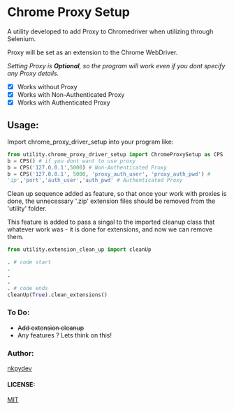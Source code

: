 # Chrome Proxy Setup

A utility developed to add Proxy to Chromedriver when utilizing through Selenium.

Proxy will be set as an extension to the Chrome WebDriver.

_Setting Proxy is **Optional**, so the program will work even if you dont specify any Proxy details._

- [x]  Works without Proxy
- [x]  Works with Non-Authenticated Proxy
- [x]  Works with Authenticated Proxy

## Usage:

Import chrome_proxy_driver_setup into your program like:

```python
from utility.chrome_proxy_driver_setup import ChromeProxySetup as CPS
b = CPS() # if you dont want to use proxy
b = CPS('127.0.0.1',5000) # Non-Authenticated Proxy
b = CPS('127.0.0.1', 5000, 'proxy_auth_user', 'proxy_auth_pwd') # 
'ip','port','auth_user','auth_pwd' # Authenticated Proxy
```

Clean up sequence added as feature, so that once your work with proxies is done, the unnecessary '.zip' extension files should be removed from the 'utility' folder.

This feature is added to pass a singal to the imported cleanup class that whatever work was - it is done for extensions, and now we can remove them.

```python
from utility.extension_clean_up import cleanUp

. # code start
.
.
.
. # code ends
cleanUp(True).clean_extensions()
```


### To Do:
- ~~Add extension cleanup~~
- Any features ? Lets think on this!

### Author:
[nkpydev](https://github.com/nkpydev)

#### LICENSE:
[MIT](https://github.com/nkpydev/Selenium_Helper_Class/blob/master/LICENSE)